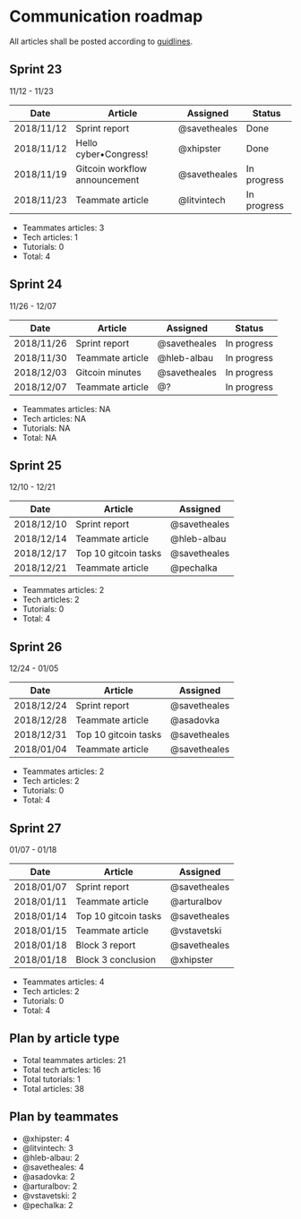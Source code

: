 # Communication roadmap

All articles shall be posted according to [guidlines](https://github.com/cybercongress/congress/tree/master/blog#blogs-posting-processes).


## Sprint 23  
11/12 - 11/23

Date        | Article                                                   | Assigned     | Status
----------- | --------------------------------------------------------- | ---------    |---
2018/11/12  | Sprint report                                             | @savetheales | Done
2018/11/12  | Hello cyber•Congress!                                     | @xhipster    | Done
2018/11/19  | Gitcoin workflow announcement                             | @savetheales | In progress
2018/11/23  | Teammate article                                          | @litvintech  | In progress

- Teammates articles: 3
- Tech articles: 1
- Tutorials: 0
- Total: 4

## Sprint 24  
11/26 - 12/07

Date        | Article                                                   | Assigned      | Status
----------- | --------------------------------------------------------- | ---------     |---
2018/11/26  | Sprint report                                             | @savetheales  | In progress
2018/11/30  | Teammate article                                          | @hleb-albau   | In progress
2018/12/03  | Gitcoin minutes                                           | @savetheales  | In progress
2018/12/07  | Teammate article                                          | @?            | In progress

- Teammates articles: NA
- Tech articles: NA
- Tutorials: NA
- Total: NA

## Sprint 25  
12/10 - 12/21

Date        | Article                                                   | Assigned  
----------- | --------------------------------------------------------- | ---------
2018/12/10  | Sprint report                                             | @savetheales
2018/12/14  | Teammate article                                          | @hleb-albau
2018/12/17  | Top 10 gitcoin tasks                                      | @savetheales
2018/12/21  | Teammate article                                          | @pechalka

- Teammates articles: 2
- Tech articles: 2
- Tutorials: 0
- Total: 4

## Sprint 26  
12/24 - 01/05

Date        | Article                                                   | Assigned  
----------- | --------------------------------------------------------- | ---------
2018/12/24  | Sprint report                                             | @savetheales
2018/12/28  | Teammate article                                          | @asadovka
2018/12/31  | Top 10 gitcoin tasks                                      | @savetheales
2018/01/04  | Teammate article                                          | @savetheales

- Teammates articles: 2
- Tech articles: 2
- Tutorials: 0
- Total: 4

## Sprint 27  
01/07 - 01/18

Date        | Article                                                   | Assigned  
----------- | --------------------------------------------------------- | ---------
2018/01/07  | Sprint report                                             | @savetheales
2018/01/11  | Teammate article                                          | @arturalbov
2018/01/14  | Top 10 gitcoin tasks                                      | @savetheales
2018/01/15  | Teammate article                                          | @vstavetski
2018/01/18  | Block 3 report                                            | @savetheales
2018/01/18  | Block 3 conclusion                                        | @xhipster

- Teammates articles: 4
- Tech articles: 2
- Tutorials: 0
- Total: 4

## Plan by article type
- Total teammates articles: 21
- Total tech articles: 16
- Total tutorials: 1
- Total articles: 38

## Plan by teammates
- @xhipster: 4
- @litvintech: 3
- @hleb-albau: 2
- @savetheales: 4
- @asadovka: 2
- @arturalbov: 2
- @vstavetski: 2
- @pechalka: 2
